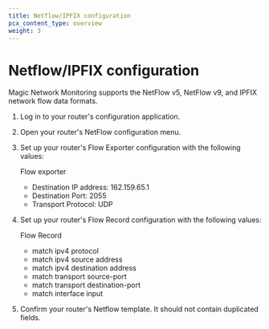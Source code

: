 ```yaml
---
title: Netflow/IPFIX configuration
pcx_content_type: overview
weight: 3
---
```


# Netflow/IPFIX configuration

Magic Network Monitoring supports the NetFlow v5, NetFlow v9, and IPFIX network flow data formats. 

1. Log in to your router's configuration application.
2. Open your router's NetFlow configuration menu.
3. Set up your router's Flow Exporter configuration with the following values:

    Flow exporter
      - Destination IP address: 162.159.65.1
      - Destination Port: 2055
      - Transport Protocol: UDP

4. Set up your router's Flow Record configuration with the following values:

    Flow Record
      - match ipv4 protocol 
      - match ipv4 source address
      - match ipv4 destination address
      - match transport source-port
      - match transport destination-port
      - match interface input

5. Confirm your router's Netflow template. It should not contain duplicated fields.

